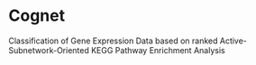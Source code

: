 # Cognet
Classification of Gene Expression Data based on ranked Active-Subnetwork-Oriented KEGG Pathway Enrichment Analysis

